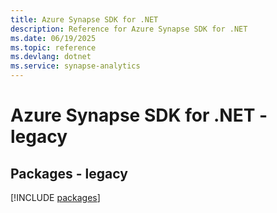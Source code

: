 ```yaml
---
title: Azure Synapse SDK for .NET
description: Reference for Azure Synapse SDK for .NET
ms.date: 06/19/2025
ms.topic: reference
ms.devlang: dotnet
ms.service: synapse-analytics
---
```

# Azure Synapse SDK for .NET - legacy
## Packages - legacy
[!INCLUDE [packages](synapse-index.md)]